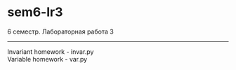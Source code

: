 # sem6-lr3
6 семестр. Лабораторная работа 3
***
Invariant homework - invar.py  
Variable homework - var.py  
